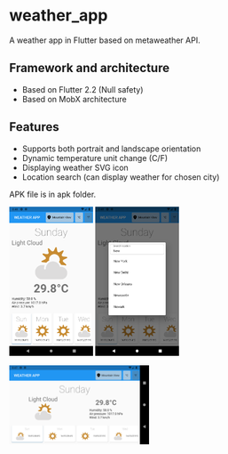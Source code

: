 # weather_app
A weather app in Flutter based on metaweather API.
## Framework and architecture
- Based on Flutter 2.2 (Null safety)
- Based on MobX architecture
## Features
- Supports both portrait and landscape orientation
- Dynamic temperature unit change (C/F)
- Displaying weather SVG icon
- Location search (can display weather for chosen city)

APK file is in apk folder.

<img alt="Portrait screen" src="screenshots/Screenshot_1629017233.png" title="Portrait screen" width="30%" height="30%/"> <img alt="Search location" src="screenshots/Screenshot_1629017288.png" title="Search location" width=30% height=30%/>

<img alt="Landscape screen" src="screenshots/Screenshot_1629017260.png" title="Landscape screen" width=50% height=50%/>



